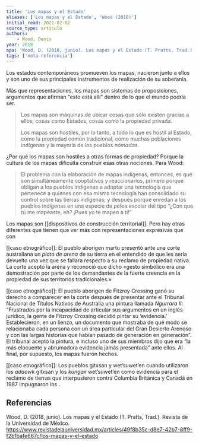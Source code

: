 ```yaml
---
title: 'Los mapas y el Estado'
aliases: ['Los mapas y el Estado', 'Wood (2018)']
initial_read: 2021-02-02
source_type: artículo
authors: 
    - Wood, Denis
year: 2018
apa: 'Wood, D. (2018, junio). Los mapas y el Estado (T. Pratts, Trad.). Revista de la Universidad de México. https://www.revistadelauniversidad.mx/articles/49f8b35c-d8e7-42b7-8ff9-f2b1bafe667c/los-mapas-y-el-estadostadelauniversidad.mx/articles/49f8b35c-d8e7-42b7-8ff9-f2b1bafe667c/los-mapas-y-el-estado'
tags: ['nota-referencia']
---
```

Los estados contemporáneos promueven los mapas, nacieron junto a ellos y son uno de sus principales instrumentos de realización de su soberanía.

Más que representaciones, los mapas son sistemas de proposiciones, argumentos que afirman “esto está allí” dentro de lo que el mundo podría ser. 

>Los mapas son máquinas de ubicar cosas que sólo existen gracias a ellos, cosas como Estados, cosas como la propiedad privada.
>
>Los mapas son hostiles, por lo tanto, a todo lo que es hostil al Estado, como la propiedad común tradicional, como muchas poblaciones indígenas y la mayoría de los pueblos *nómadas*.

¿Por qué los mapas son hostiles a otras formas de propiedad? Porque la cultura de los mapas dificulta construir esas otras nociones. Para Wood:

>El problema con la elaboración de mapas indígenas, entonces, es que son simultáneamente cooptativos y reaccionarios, primero porque obligan a los pueblos indígenas a adoptar una tecnología que pertenece a quienes con esa misma tecnología han consolidado su control sobre las tierras indígenas; y después porque enredan a los pueblos indígenas en una especie de pelea escolar del tipo “¿Con que _tú_ me mapeaste, eh? ¡Pues yo te mapeo a ti!”

Los mapas son [[dispositivos de construcción territorial]]. Pero hay otras diferentes que tienen que ver más con representaciones expresivas que con

[[caso etnográfico]]: El pueblo aborigen martu presentó ante una corte australiana un *plato de arena* de su tierra en el entendido de que les sería devuelto una vez que se fallara respecto a su reclamo de propiedad nativa. La corte aceptó la arena y reconoció que dicho «gesto simbólico era una demostración por parte de los demandantes de la fuerte creencia en la propiedad de sus territorios tradicionales.» 

[[caso etnográfico]]: El pueblo aborigen de Fitzroy Crossing ganó su derecho a comparecer en la corte después de presentar ante el Tribunal Nacional de Títulos Nativos de Australia una pintura llamada *Ngurrara II*: “Frustrados por la incapacidad de articular sus argumentos en un inglés jurídico, la gente de Fitzroy Crossing decidió pintar su ‘evidencia.’ Establecieron, en un lienzo, un documento que mostraba de qué modo se relacionaba cada persona con un área particular del Gran Desierto Arenoso y con las largas historias que habían pasado de generación en generación”. El tribunal aceptó la pintura, e incluso uno de sus miembros dijo que era “la más elocuente y abrumadora evidencia jamás presentada” ante ellos. Al final, por supuesto, los mapas fueron hechos.

 [[caso etnográfico]]: Los pueblos gitxsan y wet’suwet’en cuando utilizaron los *adaawk* gitxsan y los *kungax* wet’suwet’en como evidencia para el reclamo de tierras que interpusieron contra Columbia Británica y Canadá en 1987 impugnaron los .


## Referencias

Wood, D. (2018, junio). Los mapas y el Estado (T. Pratts, Trad.). Revista de la Universidad de México. https://www.revistadelauniversidad.mx/articles/49f8b35c-d8e7-42b7-8ff9-f2b1bafe667c/los-mapas-y-el-estado
